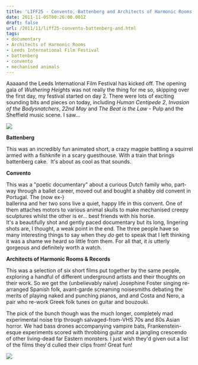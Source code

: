 ```yaml
---
title: 'LIFF25 - Convento, Battenberg and Architects of Harmonic Rooms'
date: 2011-11-05T00:26:00.001Z
draft: false
url: /2011/11/liff25-convento-battenberg-and.html
tags: 
- documentary
- Architects of Harmonic Rooms
- Leeds International Film Festival
- battenberg
- convento
- mechanised animals
---
```


Aaaaand the Leeds International Film Festival has kicked off. The opening gala of _Wuthering Heights_ was not really the thing for me so, skipping over the first day, my festival started on day 2. There were lots of exciting sounding bits and pieces on today, including _Human Centipede 2_, _Invasion of the Bodysnatchers_, _22nd May_ and _The Beat is the Law_ \- Pulp and the Sheffield music scene. I saw...  
  

[![](https://blogger.googleusercontent.com/img/b/R29vZ2xl/AVvXsEhYGrsbF8lmLw5ep9rqqrSkvg9UXs06iM3j_KOqm854u3IGKj08FfmRsG_kUlpAVxg9YqPMXbslBfDQtYhJEpPjkV1ulBKS0Co06LE84wXb6pULGRK34_z7oNIIqWgfxuxh32RpBwQNjZw/s400/Battenberg.jpg)](https://picasaweb.google.com/lh/photo/Ru8Y2V2TAucV8yzJbdXUMu54nN1RycrV_oQh2IHYfkI?feat=embedwebsite)

  
  
  

**Battenberg**

This was an incredibly fun animated short, a crazy magpie battling a squirrel armed with a fishknife in a scary guesthouse. With a train that brings battenberg cake.  It's about as cool as that sounds.  
  

**Convento**

This was a "poetic documentary" about a curious Dutch family who, part-way through a ballet career, moved out and bought a shabby old convent in Portugal. The (now ex-)  
ballerina and her two sons live a quiet, happy life in this convent. One of them attaches motors to various animal skulls to make mechanised creepy sculptures whilst the other is er... best friends with his horse.  
It's a beautifully shot and gently paced documentary but its long, lingering shots are, I thought, a weak point in the end. The three people have so many interesting things to say when they _do_ get to speak that I left thinking it was a shame we heard so little from them. For all that, it _is_ utterly gorgeous and definitely worth a watch.  
  

**Architects of Harmonic Rooms & Records**

This was a selection of six short films put together by the same people, exploring a handful of different underground artists and their thoughts on their work. So we get the (unbelievably naïve) Josephine Foster singing re-arranged Spanish folk, avant-garde screaming noisesmiths debating the merits of playing naked and punching pianos, and and Costa and Nero, a pair who re-work Greek folk tunes on guitar and bouzouki.

The pick of the bunch though was the much longer, completely mad experimental noise trip through salvaged-from-VHS 70s and 80s Asian horror. We had bass drones accompanying vampire bats, Frankenstein-esque experiments scored with throbbing guitar and a jangling crescendo of other living-dead far Eastern monsters. I just wish they'd given out a list of the films they'd culled their clips from! Great fun!  
  

[![](https://blogger.googleusercontent.com/img/b/R29vZ2xl/AVvXsEgpBjtSg8N7f82IZrMXmp1qZOEZkS0VTSZ8puhJImiDeGM3tmYtVxtuDFFpw3h6fF1haSRuV4WHfbov2X3PzwJQ_z7PcWfEZoQgyFqHnr6t5gkv9Xb_hBVzRkLsxX79wbP6FdGUJ5g9G-M/s320/ArchitectsOfHarmonicRooms_02.jpg)](https://picasaweb.google.com/lh/photo/A565B6y6VVpsuLe-qx3lOe54nN1RycrV_oQh2IHYfkI?feat=embedwebsite)